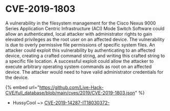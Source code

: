 # CVE-2019-1803

A vulnerability in the filesystem management for the Cisco Nexus 9000 Series Application Centric Infrastructure (ACI) Mode Switch Software could allow an authenticated, local attacker with administrator rights to gain elevated privileges as the root user on an affected device. The vulnerability is due to overly permissive file permissions of specific system files. An attacker could exploit this vulnerability by authenticating to an affected device, creating a crafted command string, and writing this crafted string to a specific file location. A successful exploit could allow the attacker to execute arbitrary operating system commands as root on an affected device. The attacker would need to have valid administrator credentials for the device.

{% embed url="https://github.com/Live-Hack-CVE/full_database/blob/main/cves/2019/CVE-2019-1803.json" %}


* HussyCool ~> [CVE-2019-14287-IT18030372-](https://zeste.alice-snow.ru/2019/database/cve-2019-1803/cve-2019-14287-it18030372--hussycool)